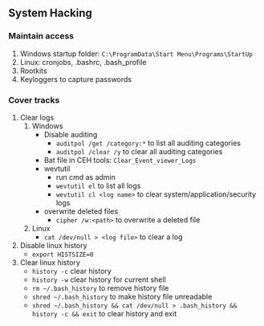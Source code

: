 ## System Hacking

### Maintain access
1. Windows startup folder: `C:\ProgramData\Start Menu\Programs\StartUp`
2. Linux: cronjobs, .bashrc, .bash_profile
3. Rootkits
4. Keyloggers to capture passwords

### Cover tracks
1. Clear logs
   1. Windows
      - Disable auditing
        - `auditpol /get /category:*` to list all auditing categories
        - `auditpol /clear /y` to clear all auditing categories
      - Bat file in CEH tools: `Clear_Event_viewer_Logs`
      - wevtutil
        - run cmd as admin
        - `wevtutil el` to list all logs
        - `wevtutil cl <log name>` to clear system/application/security logs
      - overwrite deleted files
        - `cipher /w:<path>` to overwrite a deleted file
   2. Linux
      - `cat /dev/null > <log file>` to clear a log
2. Disable linux history
   - `export HISTSIZE=0`
3. Clear linux history
   - `history -c` clear history
   - `history -w` clear history for current shell
   - `rm ~/.bash_history` to remove history file
   - `shred ~/.bash_history` to make history file unreadable
   - `shred ~/.bash_history && cat /dev/null > .bash_history && history -c && exit` to clear history and exit